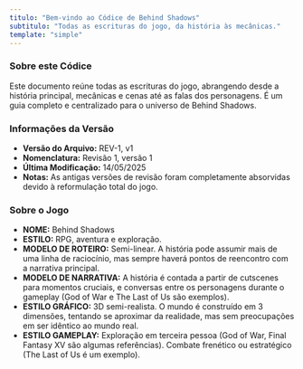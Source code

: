 ```yaml
---
titulo: "Bem-vindo ao Códice de Behind Shadows"
subtitulo: "Todas as escrituras do jogo, da história às mecânicas."
template: "simple"
---
```


### Sobre este Códice
Este documento reúne todas as escrituras do jogo, abrangendo desde a história principal, mecânicas e cenas até as falas dos personagens. É um guia completo e centralizado para o universo de Behind Shadows.

### Informações da Versão
- **Versão do Arquivo:** REV-1, v1
- **Nomenclatura:** Revisão 1, versão 1
- **Última Modificação:** 14/05/2025
- **Notas:** As antigas versões de revisão foram completamente absorvidas devido à reformulação total do jogo.

### Sobre o Jogo
- **NOME:** Behind Shadows
- **ESTILO:** RPG, aventura e exploração.
- **MODELO DE ROTEIRO:** Semi-linear. A história pode assumir mais de uma linha de raciocínio, mas sempre haverá pontos de reencontro com a narrativa principal.
- **MODELO DE NARRATIVA:** A história é contada a partir de cutscenes para momentos cruciais, e conversas entre os personagens durante o gameplay (God of War e The Last of Us são exemplos).
- **ESTILO GRÁFICO:** 3D semi-realista. O mundo é construído em 3 dimensões, tentando se aproximar da realidade, mas sem preocupações em ser idêntico ao mundo real.
- **ESTILO GAMEPLAY:** Exploração em terceira pessoa (God of War, Final Fantasy XV são algumas referências). Combate frenético ou estratégico (The Last of Us é um exemplo).
  
